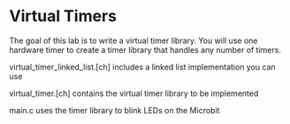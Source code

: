 Virtual Timers
==============

The goal of this lab is to write a virtual timer library. You will use
one hardware timer to create a timer library that handles any number of timers.

virtual_timer_linked_list.[ch] includes a linked list implementation you can use

virtual_timer.[ch] contains the virtual timer library to be implemented

main.c uses the timer library to blink LEDs on the Microbit

